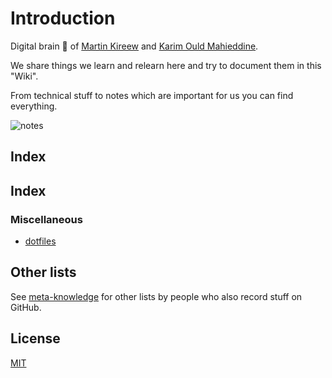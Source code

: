 # Introduction 
Digital brain 🧠 of [Martin Kireew](https://github.com/makiri1993) and [Karim Ould Mahieddine](https://karimould.dev).

We share things we learn and relearn here and try to document them in this "Wiki".

From technical stuff to notes which are important for us you can find everything.

![notes](https://media.giphy.com/media/l2SpZkQ0XT1XtKus0/source.gif)

## Index


## Index

### Miscellaneous
- [dotfiles](https://github.com/techstudio-dev/digital-brain/tree/main/dotfiles/)


## Other lists

See [meta-knowledge](https://github.com/RichardLitt/meta-knowledge) for other lists by people who also record stuff on GitHub.

## License
[MIT](https://tldrlegal.com/license/mit-license)
